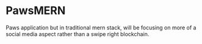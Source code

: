 # PawsMERN
 Paws application but in traditional mern stack, will be focusing on more of a social media aspect rather than a swipe right blockchain.
